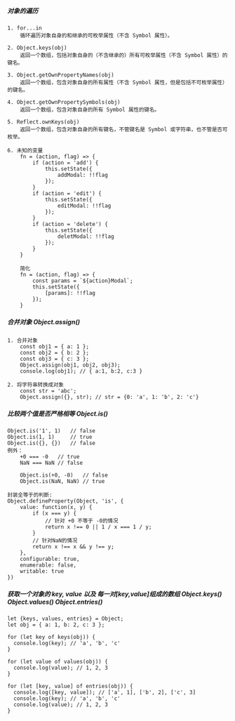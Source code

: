 ##### 对象的遍历
    1. for...in 
        循环遍历对象自身的和继承的可枚举属性（不含 Symbol 属性）。
        
    2. Object.keys(obj)
        返回一个数组，包括对象自身的（不含继承的）所有可枚举属性（不含 Symbol 属性）的键名。
        
    3. Object.getOwnPropertyNames(obj)
        返回一个数组，包含对象自身的所有属性（不含 Symbol 属性，但是包括不可枚举属性）的键名。
        
    4. Object.getOwnPropertySymbols(obj)
        返回一个数组，包含对象自身的所有 Symbol 属性的键名。
        
    5. Reflect.ownKeys(obj)
        返回一个数组，包含对象自身的所有键名，不管键名是 Symbol 或字符串，也不管是否可枚举。
        
    6. 未知的变量
        fn = (action, flag) => {
            if (action = 'add') {
                this.setState({
                    addModal: !!flag
                });
            }
            if (action = 'edit') {
                this.setState({
                    editModal: !!flag
                });
            }
            if (action = 'delete') {
                this.setState({
                    deletModal: !!flag
                });
            }
        }
        
        简化
        fn = (action, flag) => {
            const params = `${action}Modal`;
            this.setState({
                [params]: !!flag
            });
        }
        
##### 合并对象 Object.assign()
    1. 合并对象 
        const obj1 = { a: 1 };
        const obj2 = { b: 2 };
        const obj3 = { c: 3 };
        Object.assign(obj1, obj2, obj3);
        console.log(obj1); // { a:1, b:2, c:3 }
    
    2. 将字符串转换成对象
        const str = 'abc';
        Object.assign({}, str); // str = {0: 'a', 1: 'b', 2: 'c'}
        
        
    
    
##### 比较两个值是否严格相等  Object.is()
    Object.is('1', 1)   // false
    Object.is(1, 1)     // true
    Object.is({}, {})   // false
    例外：
        +0 === -0   // true
        NaN === NaN // false
        
        Object.is(+0, -0)   // false
        Object.is(NaN, NaN) // true
        
    封装全等于的判断:
    Object.defineProperty(Object, 'is', {
        value: function(x, y) {
            if (x === y) {
                // 针对 +0 不等于 -0的情况
                return x !== 0 || 1 / x === 1 / y; 
            }
            // 针对NaN的情况
            return x !== x && y !== y;
        },
        configurable: true,
        enumerable: false,
        writable: true
    })
        
##### 获取一个对象的 key, value 以及 每一对[key,value]组成的数组  Object.keys()  Object.values() Object.entries() 
    let {keys, values, entries} = Object;
    let obj = { a: 1, b: 2, c: 3 };
    
    for (let key of keys(obj)) {
      console.log(key); // 'a', 'b', 'c'
    }
    
    for (let value of values(obj)) {
      console.log(value); // 1, 2, 3
    }
    
    for (let [key, value] of entries(obj)) {
      console.log([key, value]); // ['a', 1], ['b', 2], ['c', 3]
      console.log(key); // 'a', 'b', 'c'
      console.log(value); // 1, 2, 3
    }
    